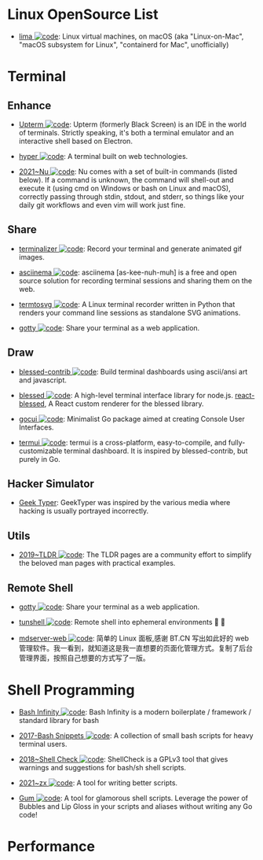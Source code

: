 # Linux OpenSource List

- [lima ![code](https://ng-tech.icu/assets/code.svg)](https://github.com/AkihiroSuda/lima): Linux virtual machines, on macOS (aka "Linux-on-Mac", "macOS subsystem for Linux", "containerd for Mac", unofficially)

# Terminal

## Enhance

- [Upterm ![code](https://ng-tech.icu/assets/code.svg)](https://github.com/railsware/upterm): Upterm (formerly Black Screen) is an IDE in the world of terminals. Strictly speaking, it's both a terminal emulator and an interactive shell based on Electron.

- [hyper ![code](https://ng-tech.icu/assets/code.svg)](https://github.com/zeit/hyper): A terminal built on web technologies.

- [2021~Nu ![code](https://ng-tech.icu/assets/code.svg)](https://github.com/nushell/nushell): Nu comes with a set of built-in commands (listed below). If a command is unknown, the command will shell-out and execute it (using cmd on Windows or bash on Linux and macOS), correctly passing through stdin, stdout, and stderr, so things like your daily git workflows and even vim will work just fine.

## Share

- [terminalizer ![code](https://ng-tech.icu/assets/code.svg)](https://github.com/faressoft/terminalizer): Record your terminal and generate animated gif images.

- [asciinema ![code](https://ng-tech.icu/assets/code.svg)](https://asciinema.org/): asciinema [as-kee-nuh-muh] is a free and open source solution for recording terminal sessions and sharing them on the web.

- [termtosvg ![code](https://ng-tech.icu/assets/code.svg)](https://github.com/nbedos/termtosvg): A Linux terminal recorder written in Python that renders your command line sessions as standalone SVG animations.

- [gotty ![code](https://ng-tech.icu/assets/code.svg)](https://github.com/yudai/gotty): Share your terminal as a web application.

## Draw

- [blessed-contrib ![code](https://ng-tech.icu/assets/code.svg)](https://github.com/yaronn/blessed-contrib): Build terminal dashboards using ascii/ansi art and javascript.

- [blessed ![code](https://ng-tech.icu/assets/code.svg)](https://github.com/chjj/blessed): A high-level terminal interface library for node.js. [react-blessed](https://github.com/Yomguithereal/react-blessed), A React custom renderer for the blessed library.

- [gocui ![code](https://ng-tech.icu/assets/code.svg)](https://github.com/jroimartin/gocui): Minimalist Go package aimed at creating Console User Interfaces.

- [termui ![code](https://ng-tech.icu/assets/code.svg)](https://github.com/gizak/termui): termui is a cross-platform, easy-to-compile, and fully-customizable terminal dashboard. It is inspired by blessed-contrib, but purely in Go.

## Hacker Simulator

- [Geek Typer](http://geektyper.com/shield/): GeekTyper was inspired by the various media where hacking is usually portrayed incorrectly.

## Utils

- [2019~TLDR ![code](https://ng-tech.icu/assets/code.svg)](https://tldr.sh): The TLDR pages are a community effort to simplify the beloved man pages with practical examples.

## Remote Shell

- [gotty ![code](https://ng-tech.icu/assets/code.svg)](https://github.com/yudai/gotty): Share your terminal as a web application.

- [tunshell ![code](https://ng-tech.icu/assets/code.svg)](https://github.com/TimeToogo/tunshell): Remote shell into ephemeral environments 🐚 🦀

- [mdserver-web ![code](https://ng-tech.icu/assets/code.svg)](https://github.com/midoks/mdserver-web): 简单的 Linux 面板,感谢 BT.CN 写出如此好的 web 管理软件。我一看到，就知道这是我一直想要的页面化管理方式。复制了后台管理界面，按照自己想要的方式写了一版。

# Shell Programming

- [Bash Infinity ![code](https://ng-tech.icu/assets/code.svg)](https://github.com/niieani/bash-oo-framework): Bash Infinity is a modern boilerplate / framework / standard library for bash

- [2017-Bash Snippets ![code](https://ng-tech.icu/assets/code.svg)](https://github.com/alexanderepstein/Bash-Snippets): A collection of small bash scripts for heavy terminal users.

- [2018~Shell Check ![code](https://ng-tech.icu/assets/code.svg)](https://www.shellcheck.net): ShellCheck is a GPLv3 tool that gives warnings and suggestions for bash/sh shell scripts.

- [2021~zx ![code](https://ng-tech.icu/assets/code.svg)](https://github.com/google/zx): A tool for writing better scripts.

- [Gum ![code](https://ng-tech.icu/assets/code.svg)](https://github.com/charmbracelet/gum): A tool for glamorous shell scripts. Leverage the power of Bubbles and Lip Gloss in your scripts and aliases without writing any Go code!

# Performance

